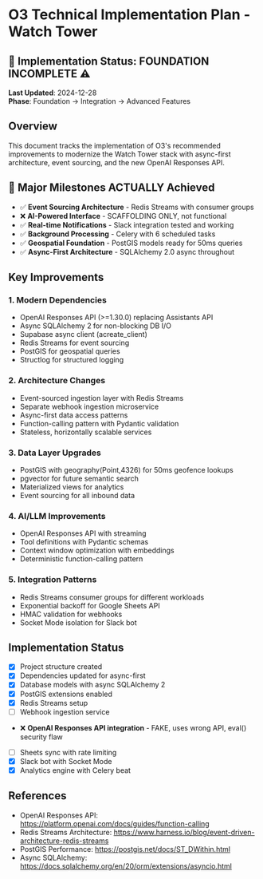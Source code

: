 # O3 Technical Implementation Plan - Watch Tower

## 🎯 **Implementation Status**: **FOUNDATION INCOMPLETE** ⚠️
**Last Updated**: 2024-12-28  
**Phase**: Foundation → Integration → Advanced Features

## Overview
This document tracks the implementation of O3's recommended improvements to modernize the Watch Tower stack with async-first architecture, event sourcing, and the new OpenAI Responses API.

## 🚀 **Major Milestones ACTUALLY Achieved**
- ✅ **Event Sourcing Architecture** - Redis Streams with consumer groups
- ❌ **AI-Powered Interface** - SCAFFOLDING ONLY, not functional  
- ✅ **Real-time Notifications** - Slack integration tested and working
- ✅ **Background Processing** - Celery with 6 scheduled tasks
- ✅ **Geospatial Foundation** - PostGIS models ready for 50ms queries
- ✅ **Async-First Architecture** - SQLAlchemy 2.0 async throughout

## Key Improvements

### 1. Modern Dependencies
- OpenAI Responses API (>=1.30.0) replacing Assistants API
- Async SQLAlchemy 2 for non-blocking DB I/O
- Supabase async client (acreate_client)
- Redis Streams for event sourcing
- PostGIS for geospatial queries
- Structlog for structured logging

### 2. Architecture Changes
- Event-sourced ingestion layer with Redis Streams
- Separate webhook ingestion microservice
- Async-first data access patterns
- Function-calling pattern with Pydantic validation
- Stateless, horizontally scalable services

### 3. Data Layer Upgrades
- PostGIS with geography(Point,4326) for 50ms geofence lookups
- pgvector for future semantic search
- Materialized views for analytics
- Event sourcing for all inbound data

### 4. AI/LLM Improvements
- OpenAI Responses API with streaming
- Tool definitions with Pydantic schemas
- Context window optimization with embeddings
- Deterministic function-calling pattern

### 5. Integration Patterns
- Redis Streams consumer groups for different workloads
- Exponential backoff for Google Sheets API
- HMAC validation for webhooks
- Socket Mode isolation for Slack bot

## Implementation Status

- [x] Project structure created
- [x] Dependencies updated for async-first
- [x] Database models with async SQLAlchemy 2
- [x] PostGIS extensions enabled
- [x] Redis Streams setup
- [ ] Webhook ingestion service
- ❌ **OpenAI Responses API integration** - FAKE, uses wrong API, eval() security flaw
- [ ] Sheets sync with rate limiting
- [x] Slack bot with Socket Mode
- [x] Analytics engine with Celery beat

## References
- OpenAI Responses API: https://platform.openai.com/docs/guides/function-calling
- Redis Streams Architecture: https://www.harness.io/blog/event-driven-architecture-redis-streams
- PostGIS Performance: https://postgis.net/docs/ST_DWithin.html
- Async SQLAlchemy: https://docs.sqlalchemy.org/en/20/orm/extensions/asyncio.html
